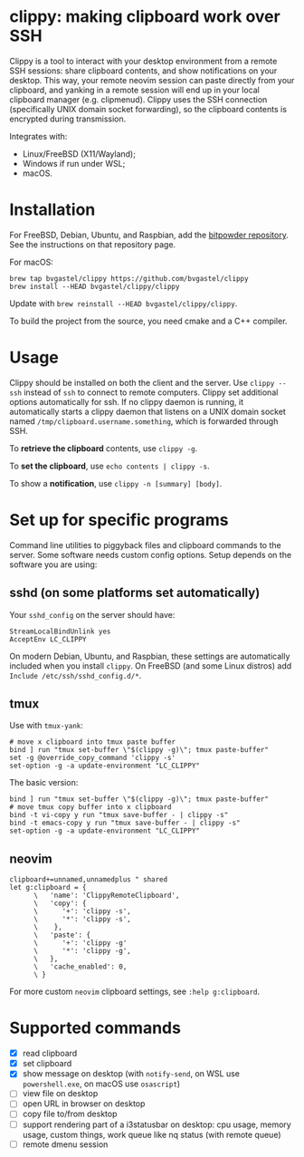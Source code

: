 # clippy: making clipboard work over SSH

Clippy is a tool to interact with your desktop environment from a remote SSH sessions: share clipboard contents, and show notifications on your desktop. This way, your remote neovim session can paste directly from your clipboard, and yanking in a remote session will end up in your local clipboard manager (e.g. clipmenud). Clippy uses the SSH connection (specifically UNIX domain socket forwarding), so the clipboard contents is encrypted during transmission.

Integrates with:
- Linux/FreeBSD (X11/Wayland);
- Windows if run under WSL;
- macOS.

# Installation
For FreeBSD, Debian, Ubuntu, and Raspbian, add the [bitpowder repository](https://bitpowder.com:2443/bitpowder/repo). See the instructions on that repository page.

For macOS:
```
brew tap bvgastel/clippy https://github.com/bvgastel/clippy
brew install --HEAD bvgastel/clippy/clippy
```
Update with `brew reinstall --HEAD bvgastel/clippy/clippy`.


To build the project from the source, you need cmake and a C++ compiler.

# Usage

Clippy should be installed on both the client and the server. Use `clippy --ssh` instead of `ssh` to connect to remote computers. Clippy set additional options automatically for ssh.
If no clippy daemon is running, it automatically starts a clippy daemon that listens on a UNIX domain socket named `/tmp/clipboard.username.something`, which is forwarded through SSH.

To **retrieve the clipboard** contents, use `clippy -g`.

To **set the clipboard**, use `echo contents | clippy -s`.

To show a **notification**, use `clippy -n [summary] [body]`.

# Set up for specific programs

Command line utilities to piggyback files and clipboard commands to the server. Some software needs custom config options. Setup depends on the software you are using:

## sshd (on some platforms set automatically)

Your `sshd_config` on the server should have:
```
StreamLocalBindUnlink yes
AcceptEnv LC_CLIPPY
```

On modern Debian, Ubuntu, and Raspbian, these settings are automatically included when you install `clippy`. On FreeBSD (and some Linux distros) add `Include /etc/ssh/sshd_config.d/*`.

## tmux
Use with `tmux-yank`:
```
# move x clipboard into tmux paste buffer
bind ] run "tmux set-buffer \"$(clippy -g)\"; tmux paste-buffer"
set -g @override_copy_command 'clippy -s'
set-option -g -a update-environment "LC_CLIPPY"
```

The basic version:
```
bind ] run "tmux set-buffer \"$(clippy -g)\"; tmux paste-buffer"
# move tmux copy buffer into x clipboard
bind -t vi-copy y run "tmux save-buffer - | clippy -s"
bind -t emacs-copy y run "tmux save-buffer - | clippy -s"
set-option -g -a update-environment "LC_CLIPPY"
```

## neovim
```
clipboard+=unnamed,unnamedplus " shared 
let g:clipboard = {
      \   'name': 'ClippyRemoteClipboard',
      \   'copy': {
      \      '+': 'clippy -s',
      \      '*': 'clippy -s',
      \    },
      \   'paste': {
      \      '+': 'clippy -g'
      \      '*': 'clippy -g',
      \   },
      \   'cache_enabled': 0,
      \ }
```

For more custom `neovim` clipboard settings, see `:help g:clipboard`.

# Supported commands

- [x] read clipboard
- [x] set clipboard
- [x] show message on desktop (with `notify-send`, on WSL use `powershell.exe`, on macOS use `osascript`)
- [ ] view file on desktop
- [ ] open URL in browser on desktop
- [ ] copy file to/from desktop
- [ ] support rendering part of a i3statusbar on desktop: cpu usage, memory usage, custom things, work queue like nq status (with remote queue)
- [ ] remote dmenu session

